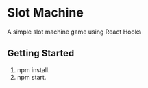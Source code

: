 # Slot Machine
A simple slot machine game using React Hooks

Getting Started
---------------
1. npm install.
2. npm start.

